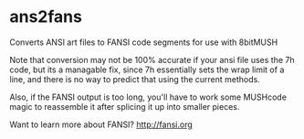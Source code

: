 ans2fans
========

Converts ANSI art files to FANSI code segments for use with 8bitMUSH

Note that conversion may not be 100% accurate if your ansi file uses the 7h code, but its a managable fix, since 7h essentially sets the wrap limit of a line, and there is no way to predict that using the current methods.

Also, if the FANSI output is too long, you'll have to work some MUSHcode magic to reassemble it after splicing it up into smaller pieces.

Want to learn more about FANSI?  http://fansi.org
